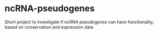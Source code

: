 # ncRNA-pseudogenes
Short project to investigate if ncRNA pseudogenes can have functionality, based on conservation and expression data
